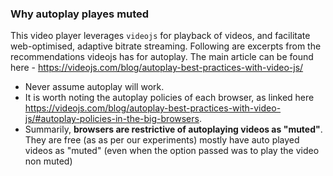 ### Why autoplay playes muted
This video player leverages `videojs` for playback of videos, and facilitate web-optimised, adaptive bitrate streaming.
Following are excerpts from the recommendations videojs has for autoplay. The main article can be found here - https://videojs.com/blog/autoplay-best-practices-with-video-js/
* Never assume autoplay will work.
* It is worth noting the autoplay policies of each browser, as linked here https://videojs.com/blog/autoplay-best-practices-with-video-js/#autoplay-policies-in-the-big-browsers.
* Summarily, **browsers are restrictive of autoplaying videos as "muted"**. They are free (as as per our experiments) mostly have auto played videos as "muted" (even when the option passed was to play the video non muted)
